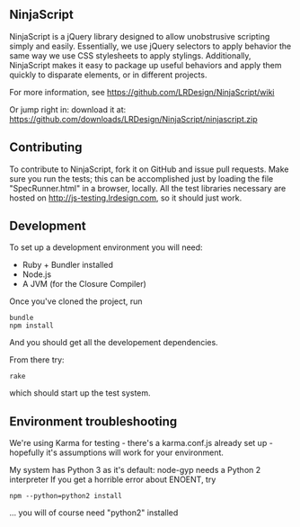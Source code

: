 ## NinjaScript
NinjaScript is a jQuery library designed to allow unobstrusive scripting simply
and easily.  Essentially, we use jQuery selectors to apply behavior the same
way we use CSS stylesheets to apply stylings.  Additionally, NinjaScript makes
it easy to package up useful behaviors and apply them quickly to disparate
elements, or in different projects.

For more information, see https://github.com/LRDesign/NinjaScript/wiki

Or jump right in: download it at: https://github.com/downloads/LRDesign/NinjaScript/ninjascript.zip

## Contributing

To contribute to NinjaScript, fork it on GitHub and issue pull requests.   Make
sure you run the tests; this can be accomplished just by loading the file
"SpecRunner.html" in a browser, locally.  All the test libraries necessary are
hosted on http://js-testing.lrdesign.com, so it should just work.

## Development

To set up a development environment you will need:

* Ruby + Bundler installed
* Node.js
* A JVM (for the Closure Compiler)

Once you've cloned the project, run

    bundle
    npm install

And you should get all the developement dependencies.

From there try:

    rake

which should start up the test system.

## Environment troubleshooting

We're using Karma for testing - there's a karma.conf.js already set up -
hopefully it's assumptions will work for your environment.

My system has Python 3 as it's default: node-gyp needs a Python 2 interpreter
If you get a horrible error about ENOENT, try

    npm --python=python2 install

... you will of course need "python2" installed
